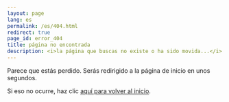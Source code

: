 ```yaml
---
layout: page
lang: es
permalink: /es/404.html
redirect: true
page_id: error_404
title: página no encontrada
description: <i>la página que buscas no existe o ha sido movida...</i>
---
```


<p>Parece que estás perdido. Serás redirigido a la página de inicio en unos segundos.</p>
<p>Si eso no ocurre, haz clic <a href="/es/">aquí para volver al inicio</a>.</p>
